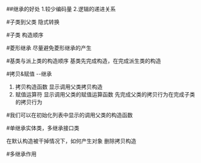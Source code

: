 ##继承的好处
1.较少编码量
2.逻辑的递进关系

#子类到父类
隐式转换

#子类
构造顺序

#菱形继承
尽量避免菱形继承的产生

#基类与派上类的构造顺序
基类先完成构造，在完成派生类的构造

#拷贝&赋值  --继承
1. 拷贝构造函数
    显示调用父类拷贝构造
2. 赋值运算符
    显示调用父类的赋值运算函数
先完成父类的拷贝行为在完成子类的拷贝行为

#我们可以在初始化列表中显示的调用父类的构造函数

#单继承实体类，多继承接口类

在默认构造被干掉情况下，如何产生对象
删除拷贝构造

#多继承作用

